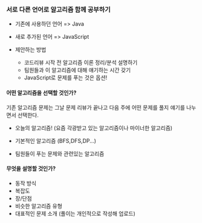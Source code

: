 

### 서로 다른 언어로 알고리즘 함께 공부하기

- 기존에 사용하던 언어 => Java

- 새로 추가된 언어 => JavaScript

- 제안하는 방법
  - 코드리뷰 시작 전 알고리즘 이론 정리/분석 설명하기
  - 팀원들과 이 알고리즘에 대해 얘기하는 시간 갖기 
  - JavaScript로 문제를 푸는 것은 옵션! 



#### 어떤 알고리즘을 선택할 것인가?

기존 알고리즘 문제는 그날 문제 리뷰가 끝나고 다음 주에 어떤 문제를 풀지 얘기를 나누면서 선택한다. 

- 오늘의 알고리즘! (요즘 각광받고 있는 알고리즘이나 마이너한 알고리즘)

- 기본적인 알고리즘 (BFS,DFS,DP...)

- 팀원들이 푸는 문제와 관련있는 알고리즘

  

#### 무엇을 설명할 것인가?

- 동작 방식 
- 복잡도
- 장/단점
- 비슷한 알고리즘 유형
- 대표적인 문제 소개 (풀이는 개인적으로 작성해 업로드)
